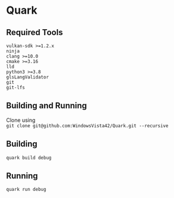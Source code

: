 # Quark
## Required Tools
```
vulkan-sdk >=1.2.x  
ninja  
clang >=10.0  
cmake >=3.16  
lld  
python3 >=3.8  
glsLangValidator  
git  
git-lfs  
```

## Building and Running
Clone using  
```git clone git@github.com:WindowsVista42/Quark.git --recursive```

## Building  
```quark build debug```

## Running
```quark run debug```
